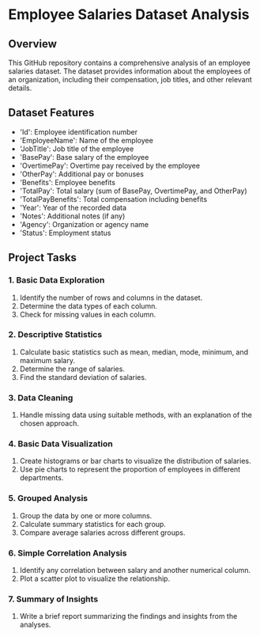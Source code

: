 # Employee Salaries Dataset Analysis

## Overview
This GitHub repository contains a comprehensive analysis of an employee salaries dataset. The dataset provides information about the employees of an organization, including their compensation, job titles, and other relevant details.

## Dataset Features
- 'Id': Employee identification number
- 'EmployeeName': Name of the employee
- 'JobTitle': Job title of the employee
- 'BasePay': Base salary of the employee
- 'OvertimePay': Overtime pay received by the employee
- 'OtherPay': Additional pay or bonuses
- 'Benefits': Employee benefits
- 'TotalPay': Total salary (sum of BasePay, OvertimePay, and OtherPay)
- 'TotalPayBenefits': Total compensation including benefits
- 'Year': Year of the recorded data
- 'Notes': Additional notes (if any)
- 'Agency': Organization or agency name
- 'Status': Employment status

## Project Tasks

### 1. Basic Data Exploration
1. Identify the number of rows and columns in the dataset.
2. Determine the data types of each column.
3. Check for missing values in each column.

### 2. Descriptive Statistics
1. Calculate basic statistics such as mean, median, mode, minimum, and maximum salary.
2. Determine the range of salaries.
3. Find the standard deviation of salaries.

### 3. Data Cleaning
1. Handle missing data using suitable methods, with an explanation of the chosen approach.

### 4. Basic Data Visualization
1. Create histograms or bar charts to visualize the distribution of salaries.
2. Use pie charts to represent the proportion of employees in different departments.

### 5. Grouped Analysis
1. Group the data by one or more columns.
2. Calculate summary statistics for each group.
3. Compare average salaries across different groups.

### 6. Simple Correlation Analysis
1. Identify any correlation between salary and another numerical column.
2. Plot a scatter plot to visualize the relationship.

### 7. Summary of Insights
1. Write a brief report summarizing the findings and insights from the analyses.
